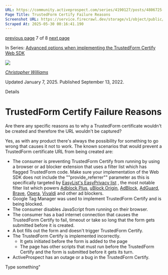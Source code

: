 ```yaml
---
URL: https://community.activeprospect.com/series/4190127/posts/4806725-trustedform-certify-failure-reasons
Page Title: TrustedForm Certify Failure Reasons
Screenshot URL: https://service.firecrawl.dev/storage/v1/object/public/media/screenshot-c08b79d7-6841-409d-b9c6-f3b39196fbc6.png
Scraped At: 2025-05-30 00:16:41.190
---
```


[previous page](https://community.activeprospect.com/series/4190127/posts/5066541-what-can-i-do-if-my-trustedform-certificate-does-not-capture-a-submit-event-and) 7 of 8 [next page](https://community.activeprospect.com/series/4190127/posts/4076811-form-whitelist)

In Series: [Advanced options when implementing the TrustedForm Certify Web SDK](https://community.activeprospect.com/series/4190127-advanced-options-when-implementing-the-trustedform-certify-web-sdk)

[![](https://content2.bloomfire.com/avatars/users/1405246/thumb/thumbnail.png?f=1620827893&Expires=1748567774&Signature=WTTOqztRC7U-S55SOSIf9P3hqE6TNryUy3kqOV4rwBHGDb0Ckl8tieyFbTt9JkDhY5eT2-0nExUlIdUHmcbo~MLaS3OfaLy640OprXvFuAj8jiiiAKvuaNvNO~5TB5YvqgdhNVMxIEoumXqj0k4QPs~MzWZsTWVsufLlvfbmqiCJodrggo81OdQLyzMKVl3rcVUyhjdXKypx89V831oePVWQhGNETN6RZ96OOquiqMR7h2lXD4s7wxNUu2TgO8TUVHu65sI0F~1cswXJqCN9PzSusja9hm7~xyvDe~RncAW3QgSB9IO809B0dAFmhhUJzh-2tQ65jH3MfYLjgzSrzA__&Key-Pair-Id=APKAIDFCFZ2UHE5LPIUA)](https://community.activeprospect.com/memberships/7846678-christopher-williams)

[_Christopher Williams_](https://community.activeprospect.com/memberships/7846678-christopher-williams)

Updated January 7, 2025. Published September 13, 2022.

Details

# TrustedForm Certify Failure Reasons

Are there any specific reasons as to why a TrustedForm certificate wouldn't be created and therefore the URL wouldn't be captured?

Yes, as with any product there's always the possibility for something to go wrong that causes it not to work. The known scenarios that would prevent a TrustedForm certificate URL from being created are:

- The consumer is preventing TrustedForm Certify from running by using a browser or ad blocker extension that uses a filter list which has flagged TrustedForm code. Make sure your implementation of the Web SDK does not include the ""provide\_referrer"" parameter as this is specifically targeted by [EasyList's EasyPrivacy list](https://easylist.to/) , the most notable filter list which powers [Adblock Plus](https://adblockplus.org/), [uBlock Origin](https://ublockorigin.com/), [AdBlock](https://getadblock.com/), [AdGuard](https://adguard.com/), [Brave](https://brave.com/), [Opera](https://www.opera.com/), [Vivaldi](https://vivaldi.com/) and other ad blockers.
- Google Tag Manager was used to implement TrustedForm Certify and is being blocked.
- The consumer disables JavaScript from running on their browser.
- The consumer has a bad internet connection that causes the TrustedForm Certify to fail, timeout or take so long that the form gets submitted before it is created.
- A bot fills out the form and doesn't trigger TrustedForm Certify.
- The TrustedForm Certify is implemented incorrectly.
  - It gets initiated before the form is added to the page
  - The page has other scripts that must run before the TrustedForm Certify and the form is submitted before it gets its turn.
- ActiveProspect has an outage or a bug in the TrustedForm Certify.

Type something"

